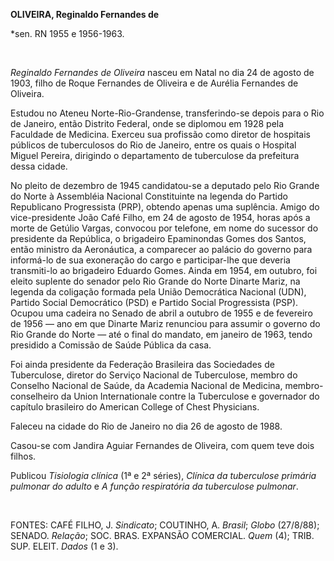 **OLIVEIRA, Reginaldo Fernandes de**

\*sen. RN 1955 e 1956-1963.

 

*Reginaldo Fernandes de Oliveira* nasceu em Natal no dia 24 de agosto de
1903, filho de Roque Fernandes de Oliveira e de Aurélia Fernandes de
Oliveira.

Estudou no Ateneu Norte-Rio-Grandense, transferindo-se depois para o Rio
de Janeiro, então Distrito Federal, onde se diplomou em 1928 pela
Faculdade de Medicina. Exerceu sua profissão como diretor de hospitais
públicos de tuberculosos do Rio de Janeiro, entre os quais o Hospital
Miguel Pereira, dirigindo o departamento de tuberculose da prefeitura
dessa cidade.

No pleito de dezembro de 1945 candidatou-se a deputado pelo Rio Grande
do Norte à Assembléia Nacional Constituinte na legenda do Partido
Republicano Progressista (PRP), obtendo apenas uma suplência. Amigo do
vice-presidente João Café Filho, em 24 de agosto de 1954, horas após a
morte de Getúlio Vargas, convocou por telefone, em nome do sucessor do
presidente da República, o brigadeiro Epaminondas Gomes dos Santos,
então ministro da Aeronáutica, a comparecer ao palácio do governo para
informá-lo de sua exoneração do cargo e participar-lhe que deveria
transmiti-lo ao brigadeiro Eduardo Gomes. Ainda em 1954, em outubro, foi
eleito suplente do senador pelo Rio Grande do Norte Dinarte Mariz, na
legenda da coligação formada pela União Democrática Nacional (UDN),
Partido Social Democrático (PSD) e Partido Social Progressista (PSP).
Ocupou uma cadeira no Senado de abril a outubro de 1955 e de fevereiro
de 1956 — ano em que Dinarte Mariz renunciou para assumir o governo do
Rio Grande do Norte — até o final do mandato, em janeiro de 1963, tendo
presidido a Comissão de Saúde Pública da casa.

Foi ainda presidente da Federação Brasileira das Sociedades de
Tuberculose, diretor do Serviço Nacional de Tuberculose, membro do
Conselho Nacional de Saúde, da Academia Nacional de Medicina,
membro-conselheiro da Union Internationale contre la Tuberculose e
governador do capítulo brasileiro do American College of Chest
Physicians.

Faleceu na cidade do Rio de Janeiro no dia 26 de agosto de 1988.

Casou-se com Jandira Aguiar Fernandes de Oliveira, com quem teve dois
filhos.

Publicou *Tisiologia clínica* (1ª e 2ª séries), *Clínica da tuberculose
primária pulmonar do adulto* e *A função respiratória da tuberculose
pulmonar*.

 

FONTES: CAFÉ FILHO, J. *Sindicato*; COUTINHO, A. *Brasil*; *Globo*
(27/8/88); SENADO. *Relação*; SOC. BRAS. EXPANSÃO COMERCIAL. *Quem* (4);
TRIB. SUP. ELEIT. *Dados* (1 e 3).

 
